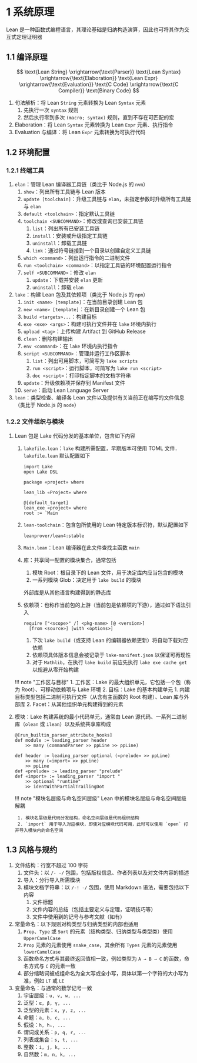 # 1 系统原理

Lean 是一种函数式编程语言，其理论基础是归纳构造演算，因此也可将其作为交互式定理证明器

## 1.1 编译原理

$$
\text{Lean String}
\xrightarrow{\text{Parser}}
\text{Lean Syntax}
\xrightarrow{\text{Elaboration}}
\text{Lean Expr}
\xrightarrow{\text{Evaluation}}
\text{C Code}
\xrightarrow{\text{C Compiler}}
\text{Binary Code}
$$

1. 句法解析：将 Lean `String` 元素转换为 Lean `Syntax` 元素
    1. 先执行一次 `syntax` 规则
    2. 然后执行零到多次 `(macro; syntax)` 规则，直到不存在可匹配的宏
2. Elaboration：将 Lean `Syntax` 元素转换为 Lean `Expr` 元素、执行指令
3. Evaluation 与编译：将 Lean `Expr` 元素转换为可执行代码

## 1.2 环境配置
### 1.2.1 终端工具
1. `elan`：管理 Lean 编译器工具链（类比于 Node.js 的 `nvm`）
    1. `show`：列出所有工具链与 Lean 版本
    2. `update [toolchain]`：升级工具链与 `elan`，未指定参数时升级所有工具链与 `elan`
    3. `default <toolchain>`：指定默认工具链
    4. `toolchain <SUBCOMMAND>`：修改或查询已安装工具链
        1. `list`：列出所有已安装工具链
        2. `install`：安装或升级指定工具链
        3. `uninstall`：卸载工具链
        4. `link`：通过符号链接到一个目录以创建自定义工具链
    5. `which <command>`：列出运行指令的二进制文件
    6. `run <toolchain> <command>`：以指定工具链的环境配置运行指令
    7. `self <SUBCOMMAND>`：修改 `elan`
        1. `update`：下载并安装 `elan` 更新
        2. `uninstall`：卸载 `elan`
2. `lake`：构建 Lean 包及其依赖项（类比于 Node.js 的 `npm`）
    1. `init <name> [template]`：在当前目录创建 Lean 包
    2. `new <name> [template]`：在新目录创建一个 Lean 包
    3. `build <targets>...`：构建目标
    4. `exe <exe> <args>`：构建可执行文件并在 `lake` 环境内执行
    5. `upload <tag>`：上传构建 Artifact 到 GitHub Release
    6. `clean`：删除构建输出
    7. `env <command>`：在 `lake` 环境内执行指令
    8. `script <SUBCOMMAND>`：管理并运行工作区脚本
        1. `list`：列出可用脚本，可简写为 `lake scripts`
        2. `run <script>`：运行脚本，可简写为 `lake run <script>`
        3. `doc <script>`：打印指定脚本的文档字符串
    9. `update`：升级依赖项并保存到 Manifest 文件
    10. `serve`：启动 Lean Language Server
3. `lean`：类型检查、编译各 Lean 文件以及提供有关当前正在编写的文件信息（类比于 Node.js 的 `node`）

### 1.2.2 文件组织与模块
1. Lean 包是 Lake 代码分发的基本单位，包含如下内容
    1. `lakefile.lean`：`lake` 构建所需配置，早期版本可使用 TOML 文件．`lakefile.lean` 默认配置如下

        ```lean
        import Lake
        open Lake DSL

        package «project» where

        lean_lib «Project» where

        @[default_target]
        lean_exe «project» where
        root := `Main
        ```

    2. `lean-toolchain`：包含包所使用的 Lean 特定版本标识符，默认配置如下

        ```plaintext
        leanprover/lean4:stable
        ```

    3. `Main.lean`：Lean 编译器在此文件查找主函数 `main`
    4. 库：共享同一配置的模块集合，通常包括
        1. 模块 Root：根目录下的 Lean 文件，用于决定库内应当包含的模块
        2. 一系列模块 Glob：决定用于 `lake build` 的模块

        外部库是从其他语言构建得到的静态库

    5. 依赖项：也称作当前包的上游（当前包是依赖项的下游），通过如下语法引入

        ```lean
        require ["<scope>" /] <pkg-name> [@ <version>]
          [from <source>] [with <options>]
        ```

        1. 下次 `lake build`（或支持 Lean 的编辑器依赖更新）将自动下载对应依赖
        2. 依赖项具体版本信息会被记录于 `lake-manifest.json` 以保证可再现性
        3. 对于 `Mathlib`，在执行 `lake build` 前应先执行 `lake exe cache get` 以规避从零开始构建

    !!! note "工作区与目标"
        1. 工作区：Lake 的最大组织单元，它包括一个包（称为 Root）、可移动依赖项与 Lake 环境
        2. 目标：Lake 的基本构建单元
            1. 内建目标类型包括二进制可执行文件（从含有主函数的 Root 构建）、Lean 库与外部库
            2. Facet：从其他组织单元构建得到的元素

2. 模块：Lake 构建系统的最小代码单元，通常由 Lean 源代码、一系列二进制库（`olean` 或 `ilean`）以及系统共享库构成

    ```lean
    @[run_builtin_parser_attribute_hooks]
    def module := leading_parser header
        >> many (commandParser >> ppLine >> ppLine)

    def header := leading_parser optional («prelude» >> ppLine)
        >> many («import» >> ppLine)
        >> ppLine
    def «prelude» := leading_parser "prelude"
    def «import» := leading_parser "import "
        >> optional "runtime"
        >> identWithPartialTrailingDot
    ```

    !!! note "模块名层级与命名空间层级"
        Lean 中的模块名层级与命名空间层级解耦

        1. 模块名层级是代码分发结构，命名空间层级是代码组织结构
        2. `import` 用于导入对应模块，即使对应模块代码可用，此时可以使用 `open` 打开导入模块内的命名空间

## 1.3 风格与规约
1. 文件结构：行宽不超过 $100$ 字符
    1. 文件头：以 `/- -/` 包围，包括版权信息、作者列表以及对文件内容的描述
    2. 导入：分行导入所需模块
    3. 模块文档字符串：以 `/-! -/` 包围，使用 Markdown 语法，需要包括以下内容
        1. 文件标题
        2. 文件内容的总结（包括主要定义与定理，证明技巧等）
        3. 文件中使用到的记号与参考文献（如有）
2. 常量命名：以下规则对构类型与归纳类型的内部也适用
    1. `Prop`、`Type` 或 `Sort` 的元素（结构类型、归纳类型与类型类）使用 `UpperCamelCase`
    2. `Prop` 元素的元素使用 `snake_case`，其余所有 `Types` 元素的元素使用 `lowerCamelCase`
    3. 函数命名方式与其最终返回值相一致，例如类型为 `A → B → C` 的函数，命名方式与 `C` 的元素一致
    4. 部分缩略词被成组命名为全大写或全小写，具体以第一个字符的大小写为准，例如 `LT` 或 `LE`
3. 变量命名：与通常的数学记号一致
    1. 宇宙层级：`u, v, w, ...`
    2. 泛型：`α, β, γ, ...`
    3. 泛型的元素：`x, y, z, ...`
    4. 命题：`a, b, c, ...`
    5. 假设：`h, h₁, ...`
    6. 谓词或关系：`p, q, r, ...`
    7. 列表或集合：`s, t, ...`
    8. 整数：`i, j, k, ...`
    9. 自然数：`m, n, k, ...`
